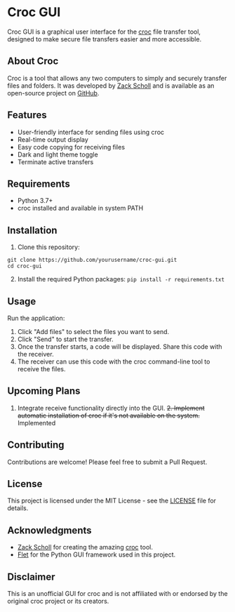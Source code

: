 # Croc GUI

Croc GUI is a graphical user interface for the [croc](https://github.com/schollz/croc) file transfer tool, designed to make secure file transfers easier and more accessible.

## About Croc

Croc is a tool that allows any two computers to simply and securely transfer files and folders. It was developed by [Zack Scholl](https://schollz.com/tinker/croc6/) and is available as an open-source project on [GitHub](https://github.com/schollz/croc).

## Features

- User-friendly interface for sending files using croc
- Real-time output display
- Easy code copying for receiving files
- Dark and light theme toggle
- Terminate active transfers

## Requirements

- Python 3.7+
- croc installed and available in system PATH

## Installation

1. Clone this repository:
  ```
  git clone https://github.com/yourusername/croc-gui.git
  cd croc-gui
  ```
2. Install the required Python packages:
   ```pip install -r requirements.txt```


## Usage

Run the application:

1. Click "Add files" to select the files you want to send.
2. Click "Send" to start the transfer.
3. Once the transfer starts, a code will be displayed. Share this code with the receiver.
4. The receiver can use this code with the croc command-line tool to receive the files.

## Upcoming Plans

1. Integrate receive functionality directly into the GUI.
~~2. Implement automatic installation of croc if it's not available on the system.~~ Implemented

## Contributing

Contributions are welcome! Please feel free to submit a Pull Request.

## License

This project is licensed under the MIT License - see the [LICENSE](LICENSE) file for details.

## Acknowledgments

- [Zack Scholl](https://schollz.com/) for creating the amazing [croc](https://github.com/schollz/croc) tool.
- [Flet](https://flet.dev/) for the Python GUI framework used in this project.

## Disclaimer

This is an unofficial GUI for croc and is not affiliated with or endorsed by the original croc project or its creators.
